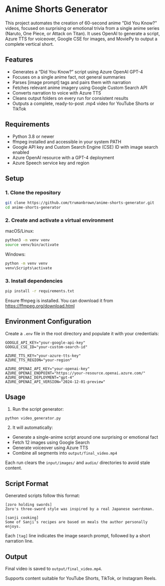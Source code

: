 # Anime Shorts Generator

This project automates the creation of 60-second anime "Did You Know?" videos, focused on surprising or emotional trivia from a single anime series (Naruto, One Piece, or Attack on Titan). It uses OpenAI to generate a script, Azure TTS for voiceover, Google CSE for images, and MoviePy to output a complete vertical short.

## Features

- Generates a “Did You Know?” script using Azure OpenAI GPT-4
- Focuses on a single anime fact, not general summaries
- Parses [image prompt] tags and pairs them with narration
- Fetches relevant anime imagery using Google Custom Search API
- Converts narration to voice with Azure TTS
- Cleans output folders on every run for consistent results
- Outputs a complete, ready-to-post .mp4 video for YouTube Shorts or TikTok

## Requirements

- Python 3.8 or newer
- ffmpeg installed and accessible in your system PATH
- Google API key and Custom Search Engine (CSE) ID with image search enabled
- Azure OpenAI resource with a GPT-4 deployment
- Azure Speech service key and region

## Setup

### 1. Clone the repository

```bash
git clone https://github.com/trumanbrown/anime-shorts-generator.git
cd anime-shorts-generator
```

### 2. Create and activate a virtual environment

macOS/Linux:

```bash
python3 -m venv venv
source venv/bin/activate
```

Windows:

```bash
python -m venv venv
venv\Scripts\activate
```

### 3. Install dependencies

```bash
pip install -r requirements.txt
```

Ensure ffmpeg is installed. You can download it from https://ffmpeg.org/download.html

## Environment Configuration

Create a `.env` file in the root directory and populate it with your credentials:

```
GOOGLE_API_KEY="your-google-api-key"
GOOGLE_CSE_ID="your-custom-search-id"

AZURE_TTS_KEY="your-azure-tts-key"
AZURE_TTS_REGION="your-region"

AZURE_OPENAI_API_KEY="your-openai-key"
AZURE_OPENAI_ENDPOINT="https://your-resource.openai.azure.com/"
AZURE_OPENAI_DEPLOYMENT="gpt-4"
AZURE_OPENAI_API_VERSION="2024-12-01-preview"
```

## Usage

1. Run the script generator:

```bash
python video_generator.py
```

2. It will automatically:

- Generate a single-anime script around one surprising or emotional fact
- Fetch 12 images using Google Search
- Generate voiceover using Azure TTS
- Combine all segments into `output/final_video.mp4`

Each run clears the `input/images/` and `audio/` directories to avoid stale content.

## Script Format

Generated scripts follow this format:

```
[zoro holding swords]
Zoro's three-sword style was inspired by a real Japanese swordsman.

[sanji cooking]
Some of Sanji’s recipes are based on meals the author personally enjoys.
```

Each `[tag]` line indicates the image search prompt, followed by a short narration line.

## Output

Final video is saved to `output/final_video.mp4`.

Supports content suitable for YouTube Shorts, TikTok, or Instagram Reels.